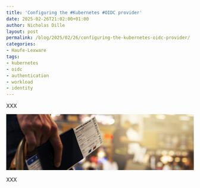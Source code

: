 ```yaml
---
title: 'Configuring the #Kubernetes #OIDC provider'
date: 2025-02-26T21:02:00+01:00
author: Nicholas Dille
layout: post
permalink: /blog/2025/02/26/configuring-the-kubernetes-oidc-provider/
categories:
- Haufe-Lexware
tags:
- kubernetes
- oidc
- authentication
- workload
- identity
---
```

XXX

<img src="/media/2025/01/merry-christmas-5219496_1920.jpg" style="object-fit: cover; object-position: center 30%; width: 100%; height: 150px;" />

<!--more-->

XXX
